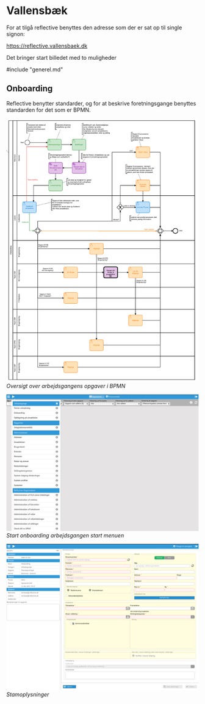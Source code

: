 # Vallensbæk

For at tilgå reflective benyttes den adresse som der er sat op til single signon:

https://reflective.vallensbaek.dk

Det bringer start billedet med to muligheder

#include "generel.md"

## Onboarding

Reflective benytter standarder, og for at beskrive foretningsgange benyttes
standarden for det som er BPMN.

![](./onboarding-bpmn.png)
*Oversigt over arbejdsgangens opgaver i BPMN*

![](./onboarding0.png)
*Start onboarding arbejdsgangen start menuen*

![](./onboarding1.png)
*Stamoplysninger*
